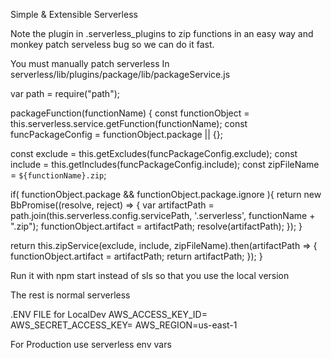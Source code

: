 Simple & Extensible Serverless

Note the plugin in .serverless_plugins to zip functions in an easy way and monkey patch serveless bug so we can do it fast.

You must manually patch serverless
In serverless/lib/plugins/package/lib/packageService.js

var path = require("path");


packageFunction(functionName) {
  const functionObject = this.serverless.service.getFunction(functionName);
  const funcPackageConfig = functionObject.package || {};

  const exclude = this.getExcludes(funcPackageConfig.exclude);
  const include = this.getIncludes(funcPackageConfig.include);
  const zipFileName = `${functionName}.zip`;

  if( functionObject.package && functionObject.package.ignore ){
    return new BbPromise((resolve, reject) => {
      var artifactPath = path.join(this.serverless.config.servicePath, '.serverless', functionName + ".zip");
      functionObject.artifact = artifactPath;
      resolve(artifactPath);
    });
  }

  return this.zipService(exclude, include, zipFileName).then(artifactPath => {
    functionObject.artifact = artifactPath;
    return artifactPath;
  });
}

Run it with npm start instead of sls so that you use the local version

The rest is normal serverless


.ENV FILE for LocalDev
AWS_ACCESS_KEY_ID=
AWS_SECRET_ACCESS_KEY=
AWS_REGION=us-east-1

For Production use serverless env vars
